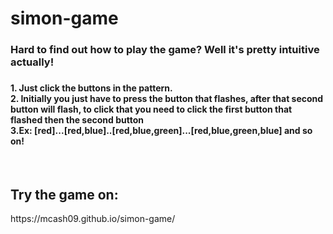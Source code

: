 # simon-game
<h3>Hard to find out how to play the game? Well it's pretty intuitive actually!<br><h3>
<h4>1. Just click the buttons in the pattern. <br>
    2. Initially you just have to press the button that flashes, after that second button will flash, to click that you need to click the first button that flashed then the second button<br>
    3.Ex: [red]...[red,blue]..[red,blue,green]...[red,blue,green,blue] and so on!</h4><br>

<h2>Try the game on: </h2>
https://mcash09.github.io/simon-game/
